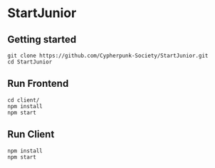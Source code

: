 # StartJunior



## Getting started


```
git clone https://github.com/Cypherpunk-Society/StartJunior.git
cd StartJunior
```

## Run Frontend

```
cd client/
npm install
npm start
```
## Run Client

```
npm install
npm start
```
